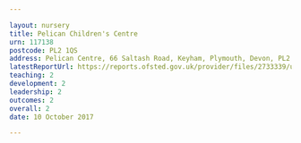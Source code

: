 ```yaml
---

layout: nursery
title: Pelican Children's Centre
urn: 117138
postcode: PL2 1QS
address: Pelican Centre, 66 Saltash Road, Keyham, Plymouth, Devon, PL2 1QS
latestReportUrl: https://reports.ofsted.gov.uk/provider/files/2733339/urn/117138.pdf
teaching: 2
development: 2
leadership: 2
outcomes: 2
overall: 2
date: 10 October 2017

---
```

